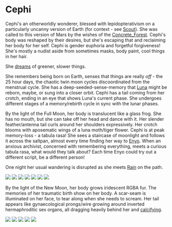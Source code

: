 # Cephi

Cephi's an otherworldly wonderer, blessed with lepidopterativism on a particularly uncanny version of Earth (for context - see [Scout](Scout.md)). She was called to this version of Mars by the wishes of the [Concrete_Forest](Concrete_Forest.md). Cephi's body was reshaped by their desires, but she's escaping that and reclaiming her body for her self. Cephi is gender euphoria and forgetful forgiveness! She's mostly a nudist aside from sometimes masks, body paint, cool things in her hair. 

She [dreams](dream.md) of greener, slower things.

She remembers being born on Earth,  senses that things are really *off* - the 25 hour days, the chaotic twin moon cycles discoordinated from the menstrual cycle. She has a deep-seeded-sense-memory that [Luna](Luna.md) might be reborn, maybe, or sung into a closer orbit. Cephi has a tail coming from her crotch, ending in an eye that shows Luna's current phase. She undergoes different stages of a memory/rebirth cycle in sync with the lunar phases.

By the light of the Full Moon, her body is translucent like a glass frog. She has no mouth, but she can take off her head and dance with it. Her slender feather/antenna tail curls around her shoulders expressively. Her crotch blooms with aposematic wings of a luna moth/tiger flower. Cephi is at peak memory-loss - a tabula rasa! She sees a staircase of moonlight and follows it across the saltpan, almost every time finding her way to [Enyo](Enyo.md). When an anxious archivist, concerned with remembering everything, meets a curious tabula rasa, what would they talk about? Each time Enyo could try out a different script, be a different person!

One night her usual wandering is disrupted as she meets [Rain](Rain.md) on the path.

![](img/centrolenella_colymbiphyllum.png)
![](img/silence.png)
![](img/firey.png)
![](img/tigridia_pavona.png)
![](img/moth-antennae.png)
![](img/actias_luna.png)
![](img/peacock.png)

By the light of the New Moon, her body grows iridescent RGBA fur. The memories of her traumatic birth show on her body. A scar-seam is illuminated on her face, to tear along when she needs to scream. Her tail appears like gynaecological prongs/wire growing around inverted hermaphroditic sex organs, all dragging heavily behind her and  [calcifying](hardening.md).

![](img/white_tiger.png)
![](img/Hermaphrodite_by_Nadar_1.png)
![](img/uterine_dilator.png)
![](img/ovariotomy.png)
![](img/hermaphrodite-reproductive-apparutus-of-helix_hortensis.png)